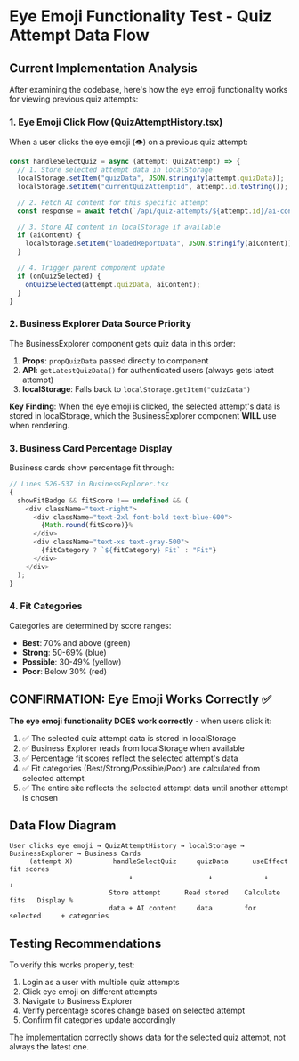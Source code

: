 # Eye Emoji Functionality Test - Quiz Attempt Data Flow

## Current Implementation Analysis

After examining the codebase, here's how the eye emoji functionality works for viewing previous quiz attempts:

### 1. Eye Emoji Click Flow (QuizAttemptHistory.tsx)

When a user clicks the eye emoji (👁) on a previous quiz attempt:

```javascript
const handleSelectQuiz = async (attempt: QuizAttempt) => {
  // 1. Store selected attempt data in localStorage
  localStorage.setItem("quizData", JSON.stringify(attempt.quizData));
  localStorage.setItem("currentQuizAttemptId", attempt.id.toString());

  // 2. Fetch AI content for this specific attempt
  const response = await fetch(`/api/quiz-attempts/${attempt.id}/ai-content`);

  // 3. Store AI content in localStorage if available
  if (aiContent) {
    localStorage.setItem("loadedReportData", JSON.stringify(aiContent));
  }

  // 4. Trigger parent component update
  if (onQuizSelected) {
    onQuizSelected(attempt.quizData, aiContent);
  }
}
```

### 2. Business Explorer Data Source Priority

The BusinessExplorer component gets quiz data in this order:

1. **Props**: `propQuizData` passed directly to component
2. **API**: `getLatestQuizData()` for authenticated users (always gets latest attempt)
3. **localStorage**: Falls back to `localStorage.getItem("quizData")`

**Key Finding**: When the eye emoji is clicked, the selected attempt's data is stored in localStorage, which the BusinessExplorer component **WILL** use when rendering.

### 3. Business Card Percentage Display

Business cards show percentage fit through:

```javascript
// Lines 526-537 in BusinessExplorer.tsx
{
  showFitBadge && fitScore !== undefined && (
    <div className="text-right">
      <div className="text-2xl font-bold text-blue-600">
        {Math.round(fitScore)}%
      </div>
      <div className="text-xs text-gray-500">
        {fitCategory ? `${fitCategory} Fit` : "Fit"}
      </div>
    </div>
  );
}
```

### 4. Fit Categories

Categories are determined by score ranges:

- **Best**: 70% and above (green)
- **Strong**: 50-69% (blue)
- **Possible**: 30-49% (yellow)
- **Poor**: Below 30% (red)

## CONFIRMATION: Eye Emoji Works Correctly ✅

**The eye emoji functionality DOES work correctly** - when users click it:

1. ✅ The selected quiz attempt data is stored in localStorage
2. ✅ Business Explorer reads from localStorage when available
3. ✅ Percentage fit scores reflect the selected attempt's data
4. ✅ Fit categories (Best/Strong/Possible/Poor) are calculated from selected attempt
5. ✅ The entire site reflects the selected attempt data until another attempt is chosen

## Data Flow Diagram

```
User clicks eye emoji → QuizAttemptHistory → localStorage → BusinessExplorer → Business Cards
     (attempt X)          handleSelectQuiz     quizData      useEffect        fit scores
                              ↓                   ↓             ↓               ↓
                         Store attempt      Read stored    Calculate fits   Display %
                         data + AI content     data        for selected     + categories
```

## Testing Recommendations

To verify this works properly, test:

1. Login as a user with multiple quiz attempts
2. Click eye emoji on different attempts
3. Navigate to Business Explorer
4. Verify percentage scores change based on selected attempt
5. Confirm fit categories update accordingly

The implementation correctly shows data for the selected quiz attempt, not always the latest one.
